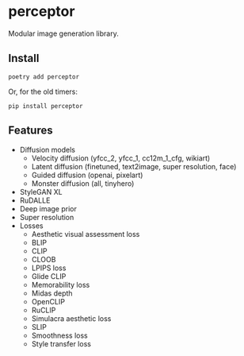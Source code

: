 # perceptor

Modular image generation library.

## Install

```
poetry add perceptor
```

Or, for the old timers:

```
pip install perceptor
```

## Features

- Diffusion models
  - Velocity diffusion (yfcc_2, yfcc_1, cc12m_1_cfg, wikiart)
  - Latent diffusion (finetuned, text2image, super resolution, face)
  - Guided diffusion (openai, pixelart)
  - Monster diffusion (all, tinyhero)
- StyleGAN XL
- RuDALLE
- Deep image prior
- Super resolution
- Losses
  - Aesthetic visual assessment loss
  - BLIP
  - CLIP
  - CLOOB
  - LPIPS loss
  - Glide CLIP
  - Memorability loss
  - Midas depth
  - OpenCLIP
  - RuCLIP
  - Simulacra aesthetic loss
  - SLIP
  - Smoothness loss
  - Style transfer loss
